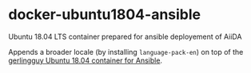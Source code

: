# docker-ubuntu1804-ansible
Ubuntu 18.04 LTS container prepared for ansible deployement of AiiDA

Appends a broader locale (by installing `language-pack-en`) on top of the [gerlingguy Ubuntu 18.04 container for Ansible](https://hub.docker.com/r/geerlingguy/docker-ubuntu1804-ansible/).

